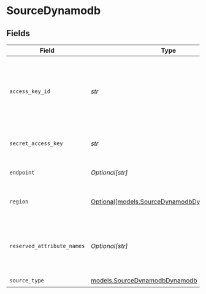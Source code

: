 # SourceDynamodb


## Fields

| Field                                                                                      | Type                                                                                       | Required                                                                                   | Description                                                                                | Example                                                                                    |
| ------------------------------------------------------------------------------------------ | ------------------------------------------------------------------------------------------ | ------------------------------------------------------------------------------------------ | ------------------------------------------------------------------------------------------ | ------------------------------------------------------------------------------------------ |
| `access_key_id`                                                                            | *str*                                                                                      | :heavy_check_mark:                                                                         | The access key id to access Dynamodb. Airbyte requires read permissions to the database    | A012345678910EXAMPLE                                                                       |
| `secret_access_key`                                                                        | *str*                                                                                      | :heavy_check_mark:                                                                         | The corresponding secret to the access key id.                                             | a012345678910ABCDEFGH/AbCdEfGhEXAMPLEKEY                                                   |
| `endpoint`                                                                                 | *Optional[str]*                                                                            | :heavy_minus_sign:                                                                         | the URL of the Dynamodb database                                                           | https://{aws_dynamo_db_url}.com                                                            |
| `region`                                                                                   | [Optional[models.SourceDynamodbDynamodbRegion]](../models/sourcedynamodbdynamodbregion.md) | :heavy_minus_sign:                                                                         | The region of the Dynamodb database                                                        |                                                                                            |
| `reserved_attribute_names`                                                                 | *Optional[str]*                                                                            | :heavy_minus_sign:                                                                         | Comma separated reserved attribute names present in your tables                            | name, field_name, field-name                                                               |
| `source_type`                                                                              | [models.SourceDynamodbDynamodb](../models/sourcedynamodbdynamodb.md)                       | :heavy_check_mark:                                                                         | N/A                                                                                        |                                                                                            |
